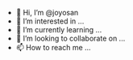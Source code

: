 - 👋 Hi, I’m @joyosan
- 👀 I’m interested in ...
- 🌱 I’m currently learning ...
- 💞️ I’m looking to collaborate on ...
- 📫 How to reach me ...

<!---
joyosan/joyosan is a ✨ special ✨ repository because its `README.md` (this file) appears on your GitHub profile.
You can click the Preview link to take a look at your changes.
--->
